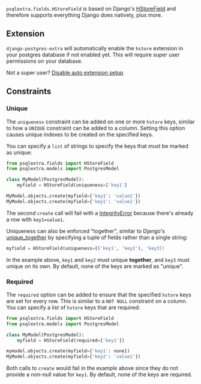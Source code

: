 `psqlextra.fields.HStoreField` is based on Django's [HStoreField](https://docs.djangoproject.com/en/1.10/ref/contrib/postgres/fields/#hstorefield) and therefore supports everything Django does natively, plus more.

## Extension
`django-postgres-extra` will automatically enable the `hstore` extension in your postgres database if not enabled yet. This will require super user permissions on your database.

Not a super user? [Disable auto extension setup](/db-engine/#disable-auto-extension-set-up)

## Constraints
### Unique
The `uniqueness` constraint can be added on one or more `hstore` keys, similar to how a `UNIQUE` constraint can be added to a column. Setting this option causes unique indexes to be created on the specified keys.

You can specify a `list` of strings to specify the keys that must be marked as unique:

```python
from psqlextra.fields import HStoreField
from psqlextra.models import PostgresModel

class MyModel(PostgresModel):
    myfield = HStoreField(uniqueness=['key1']

MyModel.objects.create(myfield={'key1': 'value1'})
MyModel.objects.create(myfield={'key1': 'value1'})
```

The second `create` call will fail with a [IntegrityError](https://docs.djangoproject.com/en/1.10/ref/exceptions/#django.db.IntegrityError) because there's already a row with `key1=value1`.

Uniqueness can also be enforced "together", similar to Django's [unique_together](https://docs.djangoproject.com/en/1.10/ref/models/options/#unique-together) by specifying a tuple of fields rather than a single string:

```python
myfield = HStoreField(uniqueness=[('key1', 'key2'), 'key3])
```

In the example above, `key1` and `key2` must unique **together**, and `key3` must unique on its own. By default, none of the keys are marked as "unique".

### Required
The `required` option can be added to ensure that the specified `hstore` keys are set for every row. This is similar to a `NOT NULL` constraint on a column. You can specify a list of `hstore` keys that are required:

```python
from psqlextra.fields import HStoreField
from psqlextra.models import PostgresModel

class MyModel(PostgresModel):
    myfield = HStoreField(required=['key1'])

mymodel.objects.create(myfield={'key1': none})
MyModel.objects.create(myfield={'key2': 'value1'})
```

Both calls to `create` would fail in the example above since they do not provide a non-null value for `key1`. By default, none of the keys are required.
